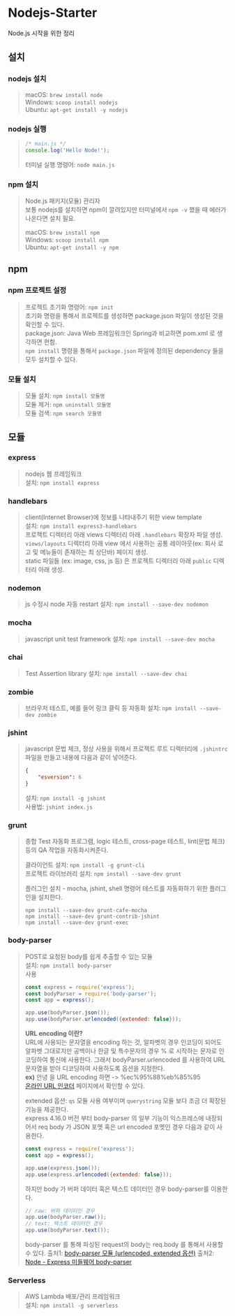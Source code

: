 # Nodejs-Starter
Node.js 시작을 위한 정리

## 설치
### nodejs 설치
> macOS: `brew install node`  
> Windows: `scoop install nodejs`  
> Ubuntu: `apt-get install -y nodejs`  

### nodejs 실행
> ``` javascript
> /* main.js */
> console.log('Hello Node!');
> ```
> 터미널 실행 명령어: `node main.js`

### npm 설치
> Node.js 패키지(모듈) 관리자  
> 보통 nodejs를 설치하면 npm이 깔려있지만 터미널에서 `npm -v` 했을 때 에러가 나온다면 설치 필요.  
>
> macOS: `brew install npm`  
> Windows: `scoop install npm`  
> Ubuntu: `apt-get install -y npm`  

## npm
### npm 프로젝트 설정
> 프로젝트 초기화 명령어: `npm init`  
> 초기화 명령을 통해서 프로젝트를 생성하면 package.json 파일이 생성된 것을 확인할 수 있다.  
> package.json: Java Web 프레임워크인 Spring과 비교하면 pom.xml 로 생각하면 편함.   
> `npm install` 명령을 통해서 `package.json` 파일에 정의된 dependency 들을 모두 설치할 수 있다.

### 모듈 설치
>모듈 설치: `npm install 모듈명`  
>모듈 제거: `npm uninstall 모듈명`  
>모듈 검색: `npm search 모듈명`  

## 모듈
### express
> nodejs 웹 프레임워크  
> 설치: `npm install express`  

### handlebars
> client(Internet Browser)에 정보를 나타내주기 위한 view template    
> 설치: `npm install express3-handlebars`  
> 프로젝트 디렉터리 아래 views 디렉터리 아래 `.handlebars` 확장자 파일 생성.
> `views/layouts` 디렉터리 아래 view 에서 사용하는 공통 레이아웃(ex: 회사 로고 및 메뉴들이 존재하는 최 상단바) 페이지 생성.   
> static 파일들 (ex: image, css, js 등) 은 프로젝트 디렉터리 아래 `public` 디렉터리 아래 생성.  

### nodemon
> js 수정시 node 자동 restart
> 설치: `npm install --save-dev nodemon`

### mocha
> javascript unit test framework
> 설치: `npm install --save-dev mocha`

### chai
> Test Assertion library
> 설치: `npm install --save-dev chai`

### zombie
> 브라우저 테스트, 예를 들어 링크 클릭 등 자동화
> 설치: `npm install --save-dev zombie`

### jshint
> javascript 문법 체크, 정상 사용을 위해서 프로젝트 루트 디렉터리에 `.jshintrc` 파일을 만들고 내용에 다음과 같이 넣어준다.
> ```json
> {
>     "esversion": 6
> }
> ```
> 설치: `npm install -g jshint`  
> 사용법: `jshint index.js`

### grunt
> 종합 Test 자동화 프로그램, logic 테스트, cross-page 테스트, lint(문법 체크) 등의 QA 작업을 자동화시켜준다.
>  
> 클라이언트 설치: `npm install -g grunt-cli`   
> 프로젝트 라이브러리 설치: `npm install --save-dev grunt`
>  
> 플러그인 설치 - mocha, jshint, shell 명령어 테스트를 자동화하기 위한 플러그인을 설치한다.
> ```shell script
> npm install --save-dev grunt-cafe-mocha
> npm install --save-dev grunt-contrib-jshint
> npm install --save-dev grunt-exec
> ```

### body-parser
> POST로 요청된 body를 쉽게 추출할 수 있는 모듈  
> 설치: `npm install body-parser`     
> 사용
> ```javascript
> const express = require('express');
> const bodyParser = require('body-parser');
> const app = express();
> 
> app.use(bodyParser.json());
> app.use(bodyParser.urlencoded({extended: false}));
> ```
> <b>URL encoding 이란?</b>   
> URL에 사용되는 문자열을 encoding 하는 것, 알파벳의 경우 인코딩이 되어도 알파벳 그대로지만 공백이나 한글 및 특수문자의 경우
% 로 시작하는 문자로 인코딩하여 통신에 사용한다. 그래서 bodyParser.urlencoded 를 사용하여 URL 문자열을 받아 디코딩하여 사용하도록 옵션을 지정한다.   
> <b>ex)</b> 안녕 을 URL encoding 하면 -> %ec%95%88%eb%85%95   
[온라인 URL 인코더](https://www.convertstring.com/ko/EncodeDecode/UrlEncode) 페이지에서 확인할 수 있다.  
>
> extended 옵션: `qs` 모듈 사용 여부이며 `querystring` 모듈 보다 조금 더 확장된 기능을 제공한다.   
> express 4.16.0 버전 부터 body-parser 의 일부 기능이 익스프레스에 내장되어서 req body 가 JSON 포멧 혹은 url encoded 포멧인 경우 다음과 같이 사용한다.
> ```javascript
> const express = require('express');
> const app = express();
> 
> app.use(express.json());
> app.use(express.urlencoded({extended: false}));
> ```
>
> 하지만 body 가 버퍼 데이터 혹은 텍스트 데이터인 경우 body-parser를 이용한다.
> ``` javascript
> // raw: 버퍼 데이터인 경우
> app.use(bodyParser.raw());
> // text: 텍스트 데이터인 경우
> app.use(bodyParser.text());
> ```
> body-parser 를 통해 파싱된 request의 body는 req.body 를 통해서 사용할 수 있다.
> 출처1: [body-parser 모듈 (urlencoded, extended 옵션)](https://sjh836.tistory.com/154)
> 출처2: [Node - Express 미들웨어 body-parser](https://backback.tistory.com/336) 

### Serverless
> AWS Lambda 배포/관리 프레임워크   
> 설치: `npm install -g serverless`
